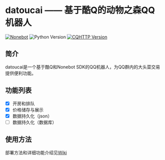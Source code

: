 # datoucai —— 基于酷Q的动物之森QQ机器人
[![Nonebot](https://img.shields.io/pypi/v/nonebot.svg)](https://pypi.python.org/pypi/nonebot)
![Python Version](https://img.shields.io/badge/python-3.7+-blue.svg)
[![CQHTTP Version](https://img.shields.io/badge/cqhttp-4.8+-black.svg)](https://github.com/richardchien/coolq-http-api)

## 简介

datoucai是一个基于酷Q和Nonebot SDK的QQ机器人，为QQ群内的大头菜交易提供便利功能。

## 功能列表

- [x] 开房和排队
- [x] 价格储存与展示
- [x] 数据持久化（json）
- [ ] 数据持久化（数据库）

## 使用方法

部署方法和详细功能介绍见[Wiki](https://github.com/leaf7th/animal_crossing/wiki)
